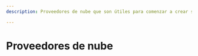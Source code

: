 ```yaml
---
description: Proveedores de nube que son útiles para comenzar a crear su propio nodo Ethereum fuera de su máquina local.

---
```


# Proveedores de nube

